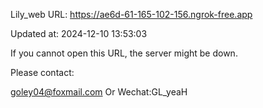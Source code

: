 Lily_web URL: https://ae6d-61-165-102-156.ngrok-free.app

Updated at: 2024-12-10 13:53:03

If you cannot open this URL, the server might be down.

Please contact: 

goley04@foxmail.com Or Wechat:GL_yeaH